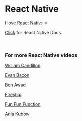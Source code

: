 <h1>React Native</h1>
<p>I love React Native ⚛️</p>

<p><a href="https://reactnative.dev/docs/getting-started">Click</a> for React Native Docs.</p>
<br>
<h3>For more React Native videos</h3>
<p><a href="https://www.youtube.com/user/wcandill/videos">William Candillon</a></p>
<p><a href="https://www.youtube.com/user/Baconbrix/videos">Evan Bacon</a></p>
<p><a href="https://www.youtube.com/user/99baddawg/videos">Ben Awad</a></p>
<p><a href="https://www.youtube.com/channel/UCsBjURrPoezykLs9EqgamOA/videos">Fireship</a></p>
<p><a href="https://www.youtube.com/channel/UCO1cgjhGzsSYb1rsB4bFe4Q/videos">Fun Fun Function</a></p>
<p><a href="https://www.youtube.com/channel/UC5DNytAJ6_FISueUfzZCVsw/videos">Ania Kubow</a></p>

